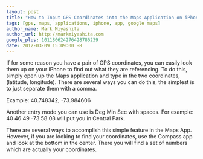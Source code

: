 ```yaml
---
layout: post
title: "How to Input GPS Coordinates into the Maps Application on iPhone"
tags: [gps, maps, applications, iphone, app, google maps]
author_name: Mark Miyashita
author_url: http://markmiyashita.com
google_plus: 101180624276428786239
date: 2012-03-09 15:09:00 -8
---
```


If for some reason you have a pair of GPS coordinates, you can easily look them up on your iPhone to find out what they are referencing. To do this, simply open up the Maps application and type in the two coordinates, (latitude, longitude). There are several ways you can do this, the simplest is to just separate them with a comma.

Example:
40.748342, -73.984606

Another entry mode you can use is Deg Min Sec with spaces. For example:
40 46 49 -73 58 08 
will put you in Central Park.

There are several ways to accomplish this simple feature in the Maps App. However, if you are looking to find your coordinates, use the Compass app and look at the bottom in the center. There you will find a set of numbers which are actually your coordinates.
